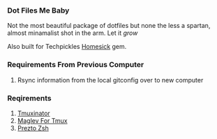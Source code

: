 ### Dot Files Me Baby

Not the most beautiful package of dotfiles but none the less a spartan,
almost minamalist shot in the arm. Let it _grow_

Also  built for Techpickles [Homesick][1] gem.

### Requirements From Previous Computer

1. Rsync information from the local gitconfig over to new computer

### Reqirements

1. [Tmuxinator][4]
1. [Maglev For Tmux][2]
1. [Prezto Zsh][3]

[1]: https://github.com/technicalpickles/homesick
[2]: https://github.com/caiogondim/maglev
[3]: https://github.com/sorin-ionescu/prezto
[4]: https://github.com/aziz/tmuxinator
